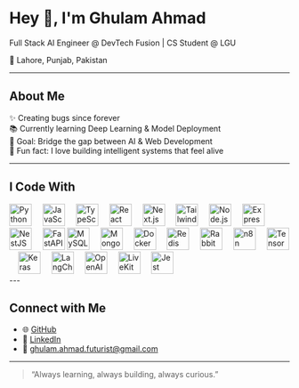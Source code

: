 <h1 align="left">Hey 👋, I'm Ghulam Ahmad</h1>

<p align="left">Full Stack AI Engineer @ DevTech Fusion | CS Student @ LGU</p>
<p align="left">📍 Lahore, Punjab, Pakistan</p>

---

## About Me

<p align="left">
✨ Creating bugs since forever<br>
📚 Currently learning Deep Learning & Model Deployment<br>
🎯 Goal: Bridge the gap between AI & Web Development<br>
🎲 Fun fact: I love building intelligent systems that feel alive
</p>

---

## I Code With

<div align="left">
 
  <img src="https://cdn.simpleicons.org/python/3776AB" height="40" alt="Python" />
  <img width="12" />
  <img src="https://cdn.simpleicons.org/javascript/F7DF1E" height="40" alt="JavaScript" />
  <img width="12" />
  <img src="https://cdn.simpleicons.org/typescript/3178C6" height="40" alt="TypeScript" />
  <img width="12" />


  <img src="https://cdn.simpleicons.org/react/61DAFB" height="40" alt="React" />
  <img width="12" />
  <img src="https://cdn.simpleicons.org/nextdotjs/000000" height="40" alt="Next.js" />
  <img width="12" />
  <img src="https://cdn.simpleicons.org/tailwindcss/06B6D4" height="40" alt="Tailwind CSS" />


  <img width="12" />
  <img src="https://cdn.simpleicons.org/node.js/339933" height="40" alt="Node.js" />
  <img width="12" />
  <img src="https://cdn.simpleicons.org/express" height="40" alt="Express.js" />
  <img width="12" />
  <img src="https://cdn.simpleicons.org/nestjs/E0234E" height="40" alt="NestJS" />
  <img width="12" />
  <img src="https://cdn.simpleicons.org/fastapi/009688" height="40" alt="FastAPI" />


  <img src="https://cdn.simpleicons.org/mysql/4479A1" height="40" alt="MySQL" />
  <img width="12" />
  <img src="https://cdn.simpleicons.org/mongodb/47A248" height="40" alt="MongoDB" />
  <img width="12" />


  <img src="https://cdn.simpleicons.org/docker/2496ED" height="40" alt="Docker" />
  <img width="12" />
  <img src="https://cdn.simpleicons.org/redis/DC382D" height="40" alt="Redis" />
  <img width="12" />
  <img src="https://cdn.simpleicons.org/rabbitmq/FF6600" height="40" alt="RabbitMQ" />
  <img width="12" />
  <img src="https://cdn.simpleicons.org/n8n/FF6600" height="40" alt="n8n" />


  <img width="12" />
  <img src="https://cdn.simpleicons.org/tensorflow/FF6F00" height="40" alt="TensorFlow" />
  <img width="12" />
  <img src="https://cdn.simpleicons.org/keras/D00000" height="40" alt="Keras" />
  <img width="12" />
  <img src="https://cdn.simpleicons.org/langchain/000000" height="40" alt="LangChain" />
  <img width="12" />
  <img src="https://cdn.simpleicons.org/openai/412991" height="40" alt="OpenAI" />


  <img width="12" />
  <img src="https://cdn.simpleicons.org/livekit/FF3C00" height="40" alt="LiveKit" />


  <img width="12" />
  <img src="https://cdn.simpleicons.org/jest/C21325" height="40" alt="Jest" />
</div>
---

## Connect with Me

- 🌐 [GitHub](https://github.com/ghulamahmadbajwa)  
- 💼 [LinkedIn](https://www.linkedin.com/in/ghulam-ahmad-aa9426305/)  
- 📧 ghulam.ahmad.futurist@gmail.com  

---

> “Always learning, always building, always curious.”  
